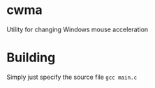 # cwma
Utility for changing Windows mouse acceleration

# Building
Simply just specify the source file
`gcc main.c`
